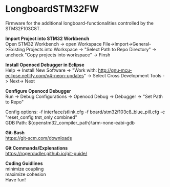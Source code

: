 # LongboardSTM32FW
Firmware for the additional longboard-functionalities controlled by the STM32F103C8T.

**Import Project into STM32 Workbench**  
Open STM32 Workbench -> open Workspace
File->Import->General->Existing Projects into Workspace -> "Select Path to Repo Directory" -> uncheck "Copy projects into workspace" -> Finsh

**Install Openocd Debugger in Eclipse**  
Help -> Install New Software -> "Work with: http://gnu-mcu-eclipse.netlify.com/v4-neon-updates" -> Select Cross Development Tools -> Next-> Next

**Configure Openocd Debugger**  
Run -> Debug Configurations -> Openocd Debug -> Debugger -> "Set Path to Repo"  

Config options: -f interface/stlink.cfg -f board/stm32f103c8_blue_pill.cfg -c "reset_config trst_only combined"  
GDB Path: ${openstm32_compiler_path}\arm-none-eabi-gdb

**Git-Bash**  
https://git-scm.com/downloads

**Git Commands/Explenations**  
https://rogerdudler.github.io/git-guide/

**Coding Guidlines**  
minimize coupling  
maximize cohesion  
Have fun!  

